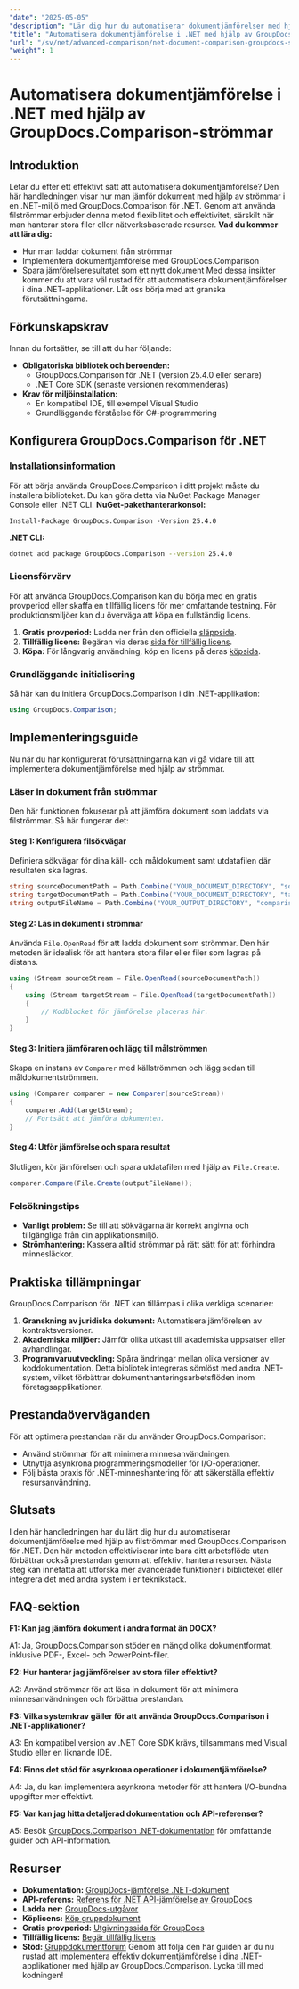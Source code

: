 ```yaml
---
"date": "2025-05-05"
"description": "Lär dig hur du automatiserar dokumentjämförelser med hjälp av strömmar med GroupDocs.Comparison för .NET. Öka effektiviteten och effektivisera arbetsflöden."
"title": "Automatisera dokumentjämförelse i .NET med hjälp av GroupDocs.Comparison-strömmar"
"url": "/sv/net/advanced-comparison/net-document-comparison-groupdocs-streams/"
"weight": 1
---
```


# Automatisera dokumentjämförelse i .NET med hjälp av GroupDocs.Comparison-strömmar
## Introduktion
Letar du efter ett effektivt sätt att automatisera dokumentjämförelse? Den här handledningen visar hur man jämför dokument med hjälp av strömmar i en .NET-miljö med GroupDocs.Comparison för .NET. Genom att använda filströmmar erbjuder denna metod flexibilitet och effektivitet, särskilt när man hanterar stora filer eller nätverksbaserade resurser.
**Vad du kommer att lära dig:**
- Hur man laddar dokument från strömmar
- Implementera dokumentjämförelse med GroupDocs.Comparison
- Spara jämförelseresultatet som ett nytt dokument
Med dessa insikter kommer du att vara väl rustad för att automatisera dokumentjämförelser i dina .NET-applikationer. Låt oss börja med att granska förutsättningarna.
## Förkunskapskrav
Innan du fortsätter, se till att du har följande:
- **Obligatoriska bibliotek och beroenden:**
  - GroupDocs.Comparison för .NET (version 25.4.0 eller senare)
  - .NET Core SDK (senaste versionen rekommenderas)
- **Krav för miljöinstallation:**
  - En kompatibel IDE, till exempel Visual Studio
  - Grundläggande förståelse för C#-programmering
## Konfigurera GroupDocs.Comparison för .NET
### Installationsinformation
För att börja använda GroupDocs.Comparison i ditt projekt måste du installera biblioteket. Du kan göra detta via NuGet Package Manager Console eller .NET CLI.
**NuGet-pakethanterarkonsol:**
```shell
Install-Package GroupDocs.Comparison -Version 25.4.0
```
**.NET CLI:**
```bash
dotnet add package GroupDocs.Comparison --version 25.4.0
```
### Licensförvärv
För att använda GroupDocs.Comparison kan du börja med en gratis provperiod eller skaffa en tillfällig licens för mer omfattande testning. För produktionsmiljöer kan du överväga att köpa en fullständig licens.
1. **Gratis provperiod:** Ladda ner från den officiella [släppsida](https://releases.groupdocs.com/comparison/net/).
2. **Tillfällig licens:** Begäran via deras [sida för tillfällig licens](https://purchase.groupdocs.com/temporary-license/).
3. **Köpa:** För långvarig användning, köp en licens på deras [köpsida](https://purchase.groupdocs.com/buy).
### Grundläggande initialisering
Så här kan du initiera GroupDocs.Comparison i din .NET-applikation:
```csharp
using GroupDocs.Comparison;
```
## Implementeringsguide
Nu när du har konfigurerat förutsättningarna kan vi gå vidare till att implementera dokumentjämförelse med hjälp av strömmar.
### Läser in dokument från strömmar
Den här funktionen fokuserar på att jämföra dokument som laddats via filströmmar. Så här fungerar det:
#### Steg 1: Konfigurera filsökvägar
Definiera sökvägar för dina käll- och måldokument samt utdatafilen där resultaten ska lagras.
```csharp
string sourceDocumentPath = Path.Combine("YOUR_DOCUMENT_DIRECTORY", "source_document.docx");
string targetDocumentPath = Path.Combine("YOUR_DOCUMENT_DIRECTORY", "target_document.docx");
string outputFileName = Path.Combine("YOUR_OUTPUT_DIRECTORY", "comparison_result.docx");
```
#### Steg 2: Läs in dokument i strömmar
Använda `File.OpenRead` för att ladda dokument som strömmar. Den här metoden är idealisk för att hantera stora filer eller filer som lagras på distans.
```csharp
using (Stream sourceStream = File.OpenRead(sourceDocumentPath))
{
    using (Stream targetStream = File.OpenRead(targetDocumentPath))
    {
        // Kodblocket för jämförelse placeras här.
    }
}
```
#### Steg 3: Initiera jämföraren och lägg till målströmmen
Skapa en instans av `Comparer` med källströmmen och lägg sedan till måldokumentströmmen.
```csharp
using (Comparer comparer = new Comparer(sourceStream)) 
{
    comparer.Add(targetStream);
    // Fortsätt att jämföra dokumenten.
}
```
#### Steg 4: Utför jämförelse och spara resultat
Slutligen, kör jämförelsen och spara utdatafilen med hjälp av `File.Create`.
```csharp
comparer.Compare(File.Create(outputFileName));
```
### Felsökningstips
- **Vanligt problem:** Se till att sökvägarna är korrekt angivna och tillgängliga från din applikationsmiljö.
- **Strömhantering:** Kassera alltid strömmar på rätt sätt för att förhindra minnesläckor.
## Praktiska tillämpningar
GroupDocs.Comparison för .NET kan tillämpas i olika verkliga scenarier:
1. **Granskning av juridiska dokument:** Automatisera jämförelsen av kontraktsversioner.
2. **Akademiska miljöer:** Jämför olika utkast till akademiska uppsatser eller avhandlingar.
3. **Programvaruutveckling:** Spåra ändringar mellan olika versioner av koddokumentation.
Detta bibliotek integreras sömlöst med andra .NET-system, vilket förbättrar dokumenthanteringsarbetsflöden inom företagsapplikationer.
## Prestandaöverväganden
För att optimera prestandan när du använder GroupDocs.Comparison:
- Använd strömmar för att minimera minnesanvändningen.
- Utnyttja asynkrona programmeringsmodeller för I/O-operationer.
- Följ bästa praxis för .NET-minneshantering för att säkerställa effektiv resursanvändning.
## Slutsats
I den här handledningen har du lärt dig hur du automatiserar dokumentjämförelse med hjälp av filströmmar med GroupDocs.Comparison för .NET. Den här metoden effektiviserar inte bara ditt arbetsflöde utan förbättrar också prestandan genom att effektivt hantera resurser.
Nästa steg kan innefatta att utforska mer avancerade funktioner i biblioteket eller integrera det med andra system i er teknikstack.

## FAQ-sektion

**F1: Kan jag jämföra dokument i andra format än DOCX?**

A1: Ja, GroupDocs.Comparison stöder en mängd olika dokumentformat, inklusive PDF-, Excel- och PowerPoint-filer.

**F2: Hur hanterar jag jämförelser av stora filer effektivt?**

A2: Använd strömmar för att läsa in dokument för att minimera minnesanvändningen och förbättra prestandan.

**F3: Vilka systemkrav gäller för att använda GroupDocs.Comparison i .NET-applikationer?**

A3: En kompatibel version av .NET Core SDK krävs, tillsammans med Visual Studio eller en liknande IDE.

**F4: Finns det stöd för asynkrona operationer i dokumentjämförelse?**

A4: Ja, du kan implementera asynkrona metoder för att hantera I/O-bundna uppgifter mer effektivt.

**F5: Var kan jag hitta detaljerad dokumentation och API-referenser?**

A5: Besök [GroupDocs.Comparison .NET-dokumentation](https://docs.groupdocs.com/comparison/net/) för omfattande guider och API-information.

## Resurser
- **Dokumentation:** [GroupDocs-jämförelse .NET-dokument](https://docs.groupdocs.com/comparison/net/)
- **API-referens:** [Referens för .NET API-jämförelse av GroupDocs](https://reference.groupdocs.com/comparison/net/)
- **Ladda ner:** [GroupDocs-utgåvor](https://releases.groupdocs.com/comparison/net/)
- **Köplicens:** [Köp gruppdokument](https://purchase.groupdocs.com/buy)
- **Gratis provperiod:** [Utgivningssida för GroupDocs](https://releases.groupdocs.com/comparison/net/)
- **Tillfällig licens:** [Begär tillfällig licens](https://purchase.groupdocs.com/temporary-license/)
- **Stöd:** [Gruppdokumentforum](https://forum.groupdocs.com/c/comparison/)
Genom att följa den här guiden är du nu rustad att implementera effektiv dokumentjämförelse i dina .NET-applikationer med hjälp av GroupDocs.Comparison. Lycka till med kodningen!